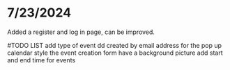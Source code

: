 # 7/23/2024
Added a register and log in page, can be improved.

#TODO LIST
add type of event
dd created by email address for the pop up calendar
style the event creation form
have a background picture
add start and end time for events
